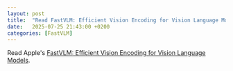 ```yaml
---
layout: post
title:  "Read FastVLM: Efficient Vision Encoding for Vision Language Models"
date:   2025-07-25 21:43:00 +0200
categories: [FastVLM]
---
```

Read Apple's [FastVLM: Efficient Vision Encoding for Vision Language Models](https://machinelearning.apple.com/research/fast-vision-language-models).

